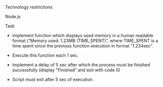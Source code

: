 Technology restrictions

Node.js

Task

- Implement function which displays used memory in a human readable format (“Memory used: 1.23MB (TIME_SPENT)”, where TIME_SPENT is a time spent since the previous function execution in format “1.234sec”.

- Execute this function each 1 sec.

- Implement a delay of 5 sec after which the process must be finished successfully (display “Finished” and exit with code 0)

- Script must exit after 5 sec of execution.
